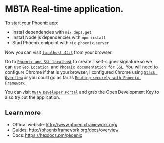 # MBTA Real-time application.

To start your Phoenix app:

  * Install dependencies with `mix deps.get`
  * Install Node.js dependencies with `npm install`
  * Start Phoenix endpoint with `mix phoenix.server`

Now you can visit [`localhost:4443`](http://localhost:4443) from your browser.

Go to [`Phoenix and SSL localhost`](https://ohanhi.github.io/phoenix-ssl-localhost.html) to create a self-signed signature so we can use [`Geo Location`](https://developer.mozilla.org/en-US/docs/Web/API/Geolocation/Using_geolocation), and
[`Phoenix documentation for SSL`](http://www.phoenixframework.org/docs/configuration-for-ssl).  You will need to configure Chrome if that is your
browser, I configured Chrome using [`Stack Overflow`](https://developer.mozilla.org/en-US/docs/Web/API/Geolocation/Using_geolocation) or you could go as far as [`Routing securely with Phoenix Framework`](https://kronicdeth.github.io/routing-securely-with-phoenix-framework/#/).

You can visit [`MBTA Developer Portal`](http://realtime.mbta.com/Portal/Home/Download) and grab the Open Development Key to also try out the application.  

## Learn more

  * Official website: http://www.phoenixframework.org/
  * Guides: http://phoenixframework.org/docs/overview
  * Docs: https://hexdocs.pm/phoenix
